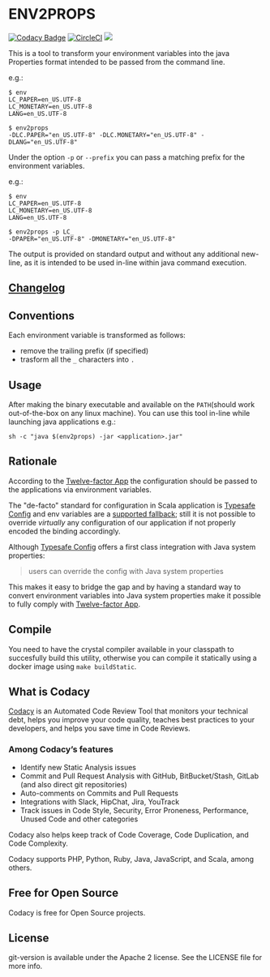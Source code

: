 
# ENV2PROPS

[![Codacy Badge](https://api.codacy.com/project/badge/Grade/c811f6b557ee4e44ad373084015ba0b3)](https://www.codacy.com/app/Codacy/env2props?utm_source=github.com&amp;utm_medium=referral&amp;utm_content=codacy/env2props&amp;utm_campaign=Badge_Grade)
[![CircleCI](https://circleci.com/gh/codacy/env2props.svg?style=svg)](https://circleci.com/gh/codacy/env2props)
[![](https://img.shields.io/endpoint.svg?url=https://circleci.com/api/v1.1/project/github/codacy/env2props/latest/artifacts/0/version.json)](https://github.com/codacy/env2props/releases)



This is a tool to transform your environment variables into the java Properties format intended to be passed from the command line.

e.g.:

```
$ env
LC_PAPER=en_US.UTF-8
LC_MONETARY=en_US.UTF-8
LANG=en_US.UTF-8

$ env2props
-DLC.PAPER="en_US.UTF-8" -DLC.MONETARY="en_US.UTF-8" -DLANG="en_US.UTF-8"
```

Under the option `-p` or `--prefix` you can pass a matching prefix for the environment variables.

e.g.:

```
$ env
LC_PAPER=en_US.UTF-8
LC_MONETARY=en_US.UTF-8
LANG=en_US.UTF-8

$ env2props -p LC_
-DPAPER="en_US.UTF-8" -DMONETARY="en_US.UTF-8"
```

The output is provided on standard output and without any additional new-line, as it is intended to be used in-line within java command execution.

## [Changelog](https://circleci.com/api/v1.1/project/github/codacy/env2props/latest/artifacts/0/changelog.html)

## Conventions

Each environment variable is transformed as follows:

 - remove the trailing prefix (if specified)
 - trasform all the `_` characters into `.`

## Usage

After making the binary executable and available on the `PATH`(should work out-of-the-box on any linux machine).
You can use this tool in-line while launching java applications e.g.:

```
sh -c "java $(env2props) -jar <application>.jar"
```

## Rationale

According to the [Twelve-factor App](https://12factor.net/config) the configuration should be passed to the applications via environment variables.

The "de-facto" standard for configuration in Scala application is [Typesafe Config](https://github.com/lightbend/config) and env variables are a [supported fallback](https://github.com/lightbend/config#optional-system-or-env-variable-overrides); still it is not possible to override *virtually* any configuration of our application if not properly encoded the binding accordingly.

Although [Typesafe Config](https://github.com/lightbend/config#overview) offers a first class integration with Java system properties:

> users can override the config with Java system properties

This makes it easy to bridge the gap and by having a standard way to convert environment variables into Java system properties make it possible to fully comply with [Twelve-factor App](https://12factor.net/config).

## Compile

You need to have the crystal compiler available in your classpath to succesfully build this utility, otherwise you can compile it statically using a docker image using `make buildStatic`.

## What is Codacy

[Codacy](https://www.codacy.com/) is an Automated Code Review Tool that monitors your technical debt, helps you improve your code quality, teaches best practices to your developers, and helps you save time in Code Reviews.

### Among Codacy’s features

- Identify new Static Analysis issues
- Commit and Pull Request Analysis with GitHub, BitBucket/Stash, GitLab (and also direct git repositories)
- Auto-comments on Commits and Pull Requests
- Integrations with Slack, HipChat, Jira, YouTrack
- Track issues in Code Style, Security, Error Proneness, Performance, Unused Code and other categories

Codacy also helps keep track of Code Coverage, Code Duplication, and Code Complexity.

Codacy supports PHP, Python, Ruby, Java, JavaScript, and Scala, among others.

## Free for Open Source

Codacy is free for Open Source projects.

## License

git-version is available under the Apache 2 license. See the LICENSE file for more info.
